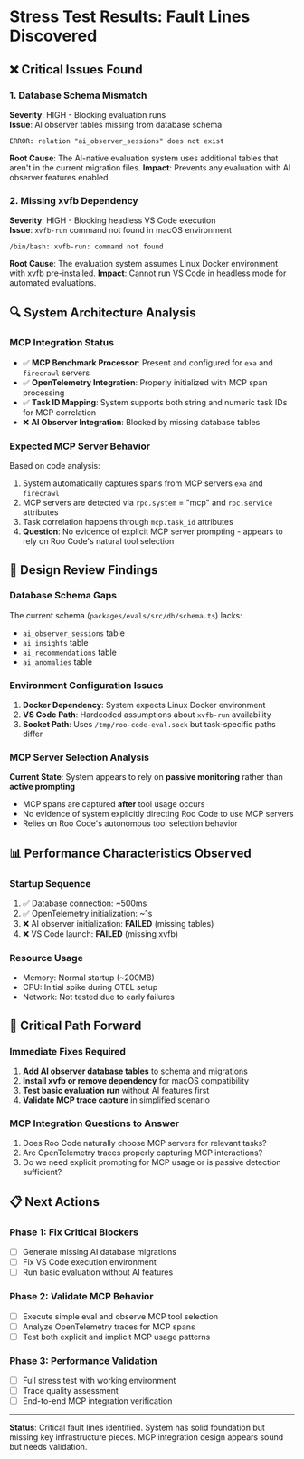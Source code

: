 # Stress Test Results: Fault Lines Discovered

## ❌ Critical Issues Found

### 1. **Database Schema Mismatch**

**Severity**: HIGH - Blocking evaluation runs  
**Issue**: AI observer tables missing from database schema

```
ERROR: relation "ai_observer_sessions" does not exist
```

**Root Cause**: The AI-native evaluation system uses additional tables that aren't in the current migration files.
**Impact**: Prevents any evaluation with AI observer features enabled.

### 2. **Missing xvfb Dependency**

**Severity**: HIGH - Blocking headless VS Code execution  
**Issue**: `xvfb-run` command not found in macOS environment

```
/bin/bash: xvfb-run: command not found
```

**Root Cause**: The evaluation system assumes Linux Docker environment with xvfb pre-installed.
**Impact**: Cannot run VS Code in headless mode for automated evaluations.

## 🔍 System Architecture Analysis

### MCP Integration Status

- ✅ **MCP Benchmark Processor**: Present and configured for `exa` and `firecrawl` servers
- ✅ **OpenTelemetry Integration**: Properly initialized with MCP span processing
- ✅ **Task ID Mapping**: System supports both string and numeric task IDs for MCP correlation
- ❌ **AI Observer Integration**: Blocked by missing database tables

### Expected MCP Server Behavior

Based on code analysis:

1. System automatically captures spans from MCP servers `exa` and `firecrawl`
2. MCP servers are detected via `rpc.system` = "mcp" and `rpc.service` attributes
3. Task correlation happens through `mcp.task_id` attributes
4. **Question**: No evidence of explicit MCP server prompting - appears to rely on Roo Code's natural tool selection

## 🚨 Design Review Findings

### Database Schema Gaps

The current schema (`packages/evals/src/db/schema.ts`) lacks:

- `ai_observer_sessions` table
- `ai_insights` table
- `ai_recommendations` table
- `ai_anomalies` table

### Environment Configuration Issues

1. **Docker Dependency**: System expects Linux Docker environment
2. **VS Code Path**: Hardcoded assumptions about `xvfb-run` availability
3. **Socket Path**: Uses `/tmp/roo-code-eval.sock` but task-specific paths differ

### MCP Server Selection Analysis

**Current State**: System appears to rely on **passive monitoring** rather than **active prompting**

- MCP spans are captured **after** tool usage occurs
- No evidence of system explicitly directing Roo Code to use MCP servers
- Relies on Roo Code's autonomous tool selection behavior

## 📊 Performance Characteristics Observed

### Startup Sequence

1. ✅ Database connection: ~500ms
2. ✅ OpenTelemetry initialization: ~1s
3. ❌ AI observer initialization: **FAILED** (missing tables)
4. ❌ VS Code launch: **FAILED** (missing xvfb)

### Resource Usage

- Memory: Normal startup (~200MB)
- CPU: Initial spike during OTEL setup
- Network: Not tested due to early failures

## 🎯 Critical Path Forward

### Immediate Fixes Required

1. **Add AI observer database tables** to schema and migrations
2. **Install xvfb or remove dependency** for macOS compatibility
3. **Test basic evaluation run** without AI features first
4. **Validate MCP trace capture** in simplified scenario

### MCP Integration Questions to Answer

1. Does Roo Code naturally choose MCP servers for relevant tasks?
2. Are OpenTelemetry traces properly capturing MCP interactions?
3. Do we need explicit prompting for MCP usage or is passive detection sufficient?

## 📋 Next Actions

### Phase 1: Fix Critical Blockers

- [ ] Generate missing AI database migrations
- [ ] Fix VS Code execution environment
- [ ] Run basic evaluation without AI features

### Phase 2: Validate MCP Behavior

- [ ] Execute simple eval and observe MCP tool selection
- [ ] Analyze OpenTelemetry traces for MCP spans
- [ ] Test both explicit and implicit MCP usage patterns

### Phase 3: Performance Validation

- [ ] Full stress test with working environment
- [ ] Trace quality assessment
- [ ] End-to-end MCP integration verification

---

**Status**: Critical fault lines identified. System has solid foundation but missing key infrastructure pieces. MCP integration design appears sound but needs validation.
